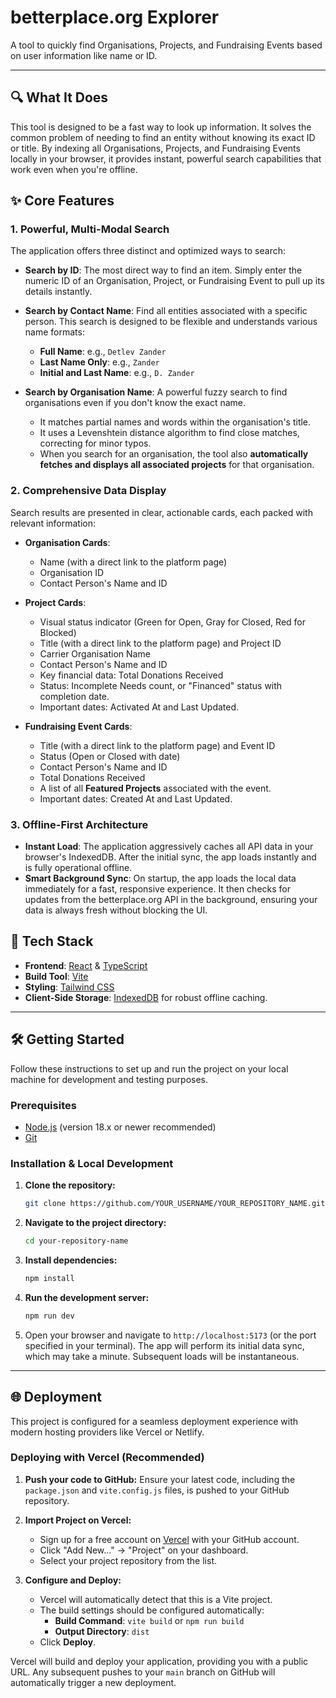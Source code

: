 # betterplace.org Explorer

A tool to quickly find Organisations, Projects, and Fundraising Events based on user information like name or ID.

---

## 🔍 What It Does

This tool is designed to be a fast way to look up information. It solves the common problem of needing to find an entity without knowing its exact ID or title. By indexing all Organisations, Projects, and Fundraising Events locally in your browser, it provides instant, powerful search capabilities that work even when you're offline.

## ✨ Core Features

### 1. Powerful, Multi-Modal Search

The application offers three distinct and optimized ways to search:

-   **Search by ID**: The most direct way to find an item. Simply enter the numeric ID of an Organisation, Project, or Fundraising Event to pull up its details instantly.

-   **Search by Contact Name**: Find all entities associated with a specific person. This search is designed to be flexible and understands various name formats:
    -   **Full Name**: e.g., `Detlev Zander`
    -   **Last Name Only**: e.g., `Zander`
    -   **Initial and Last Name**: e.g., `D. Zander`

-   **Search by Organisation Name**: A powerful fuzzy search to find organisations even if you don't know the exact name.
    -   It matches partial names and words within the organisation's title.
    -   It uses a Levenshtein distance algorithm to find close matches, correcting for minor typos.
    -   When you search for an organisation, the tool also **automatically fetches and displays all associated projects** for that organisation.

### 2. Comprehensive Data Display

Search results are presented in clear, actionable cards, each packed with relevant information:

-   **Organisation Cards**:
    -   Name (with a direct link to the platform page)
    -   Organisation ID
    -   Contact Person's Name and ID

-   **Project Cards**:
    -   Visual status indicator (Green for Open, Gray for Closed, Red for Blocked)
    -   Title (with a direct link to the platform page) and Project ID
    -   Carrier Organisation Name
    -   Contact Person's Name and ID
    -   Key financial data: Total Donations Received
    -   Status: Incomplete Needs count, or "Financed" status with completion date.
    -   Important dates: Activated At and Last Updated.

-   **Fundraising Event Cards**:
    -   Title (with a direct link to the platform page) and Event ID
    -   Status (Open or Closed with date)
    -   Contact Person's Name and ID
    -   Total Donations Received
    -   A list of all **Featured Projects** associated with the event.
    -   Important dates: Created At and Last Updated.

### 3. Offline-First Architecture

-   **Instant Load**: The application aggressively caches all API data in your browser's IndexedDB. After the initial sync, the app loads instantly and is fully operational offline.
-   **Smart Background Sync**: On startup, the app loads the local data immediately for a fast, responsive experience. It then checks for updates from the betterplace.org API in the background, ensuring your data is always fresh without blocking the UI.

## 🚀 Tech Stack

-   **Frontend**: [React](https://reactjs.org/) & [TypeScript](https://www.typescriptlang.org/)
-   **Build Tool**: [Vite](https://vitejs.dev/)
-   **Styling**: [Tailwind CSS](https://tailwindcss.com/)
-   **Client-Side Storage**: [IndexedDB](https://developer.mozilla.org/en-US/docs/Web/API/IndexedDB_API) for robust offline caching.

---

## 🛠️ Getting Started

Follow these instructions to set up and run the project on your local machine for development and testing purposes.

### Prerequisites

-   [Node.js](https://nodejs.org/) (version 18.x or newer recommended)
-   [Git](https://git-scm.com/)

### Installation & Local Development

1.  **Clone the repository:**
    ```bash
    git clone https://github.com/YOUR_USERNAME/YOUR_REPOSITORY_NAME.git
    ```

2.  **Navigate to the project directory:**
    ```bash
    cd your-repository-name
    ```

3.  **Install dependencies:**
    ```bash
    npm install
    ```

4.  **Run the development server:**
    ```bash
    npm run dev
    ```

5.  Open your browser and navigate to `http://localhost:5173` (or the port specified in your terminal). The app will perform its initial data sync, which may take a minute. Subsequent loads will be instantaneous.

---

## 🌐 Deployment

This project is configured for a seamless deployment experience with modern hosting providers like Vercel or Netlify.

### Deploying with Vercel (Recommended)

1.  **Push your code to GitHub:** Ensure your latest code, including the `package.json` and `vite.config.js` files, is pushed to your GitHub repository.

2.  **Import Project on Vercel:**
    -   Sign up for a free account on [Vercel](https://vercel.com/) with your GitHub account.
    -   Click "Add New..." -> "Project" on your dashboard.
    -   Select your project repository from the list.

3.  **Configure and Deploy:**
    -   Vercel will automatically detect that this is a Vite project.
    -   The build settings should be configured automatically:
        -   **Build Command**: `vite build` or `npm run build`
        -   **Output Directory**: `dist`
    -   Click **Deploy**.

Vercel will build and deploy your application, providing you with a public URL. Any subsequent pushes to your `main` branch on GitHub will automatically trigger a new deployment.
